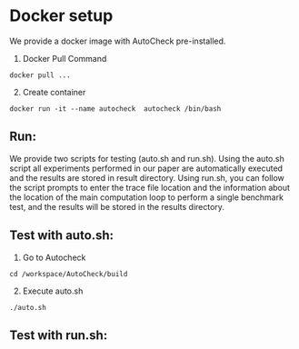 Docker setup
====
We provide a docker image with AutoCheck pre-installed.

1. Docker Pull Command
```
docker pull ...
```
2. Create container
```
docker run -it --name autocheck  autocheck /bin/bash
```
Run:
------
We provide two scripts for testing (auto.sh and run.sh). Using the auto.sh script 
all experiments performed in our paper are automatically executed and the results are stored in result directory. 
Using run.sh, you can follow the script prompts to enter the trace file location and the information about the location of the 
main computation loop to perform a single benchmark test, and the results will be stored in the results directory.

Test with auto.sh:
------
1. Go to Autocheck 
```
cd /workspace/AutoCheck/build
```
2. Execute auto.sh
```
./auto.sh
```
Test with run.sh:
------